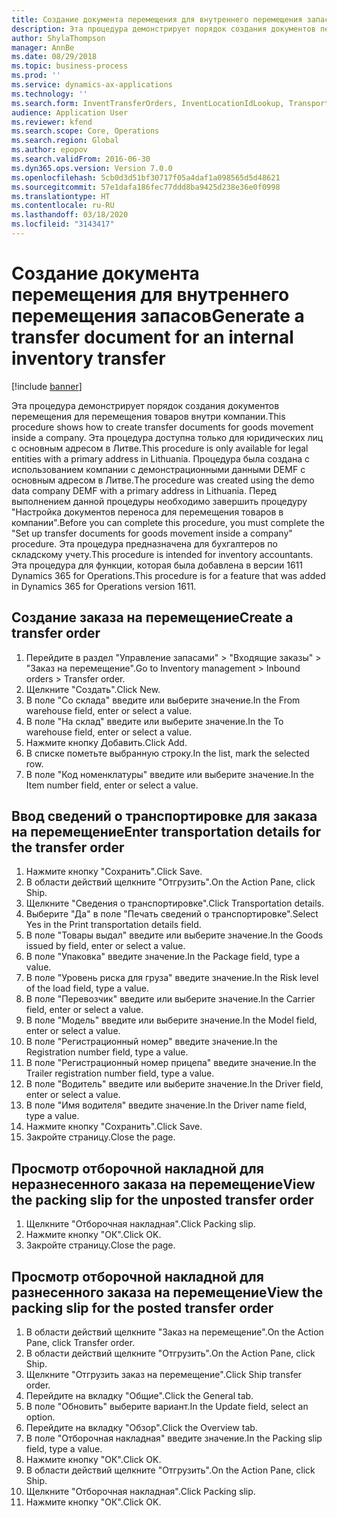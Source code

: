 ```yaml
---
title: Создание документа перемещения для внутреннего перемещения запасов
description: Эта процедура демонстрирует порядок создания документов перемещения для перемещения товаров внутри компании.
author: ShylaThompson
manager: AnnBe
ms.date: 08/29/2018
ms.topic: business-process
ms.prod: ''
ms.service: dynamics-ax-applications
ms.technology: ''
ms.search.form: InventTransferOrders, InventLocationIdLookup, TransportationDocument, HcmWorkerLookUp, SrsReportViewerForm, InventTransferParmShip
audience: Application User
ms.reviewer: kfend
ms.search.scope: Core, Operations
ms.search.region: Global
ms.author: epopov
ms.search.validFrom: 2016-06-30
ms.dyn365.ops.version: Version 7.0.0
ms.openlocfilehash: 5cb0d3d51bf30717f05a4daf1a098565d5d48621
ms.sourcegitcommit: 57e1dafa186fec77ddd8ba9425d238e36e0f0998
ms.translationtype: HT
ms.contentlocale: ru-RU
ms.lasthandoff: 03/18/2020
ms.locfileid: "3143417"
---
```

# <a name="generate-a-transfer-document-for-an-internal-inventory-transfer"></a><span data-ttu-id="d5157-103">Создание документа перемещения для внутреннего перемещения запасов</span><span class="sxs-lookup"><span data-stu-id="d5157-103">Generate a transfer document for an internal inventory transfer</span></span>

[!include [banner](../../includes/banner.md)]

<span data-ttu-id="d5157-104">Эта процедура демонстрирует порядок создания документов перемещения для перемещения товаров внутри компании.</span><span class="sxs-lookup"><span data-stu-id="d5157-104">This procedure shows how to create transfer documents for goods movement inside a company.</span></span> <span data-ttu-id="d5157-105">Эта процедура доступна только для юридических лиц с основным адресом в Литве.</span><span class="sxs-lookup"><span data-stu-id="d5157-105">This procedure is only available for legal entities with a primary address in Lithuania.</span></span> <span data-ttu-id="d5157-106">Процедура была создана с использованием компании с демонстрационными данными DEMF с основным адресом в Литве.</span><span class="sxs-lookup"><span data-stu-id="d5157-106">The procedure was created using the demo data company DEMF with a primary address in Lithuania.</span></span> <span data-ttu-id="d5157-107">Перед выполнением данной процедуры необходимо завершить процедуру "Настройка документов переноса для перемещения товаров в компании".</span><span class="sxs-lookup"><span data-stu-id="d5157-107">Before you can complete this procedure, you must complete the "Set up transfer documents for goods movement inside a company" procedure.</span></span> <span data-ttu-id="d5157-108">Эта процедура предназначена для бухгалтеров по складскому учету.</span><span class="sxs-lookup"><span data-stu-id="d5157-108">This procedure is intended for inventory accountants.</span></span> <span data-ttu-id="d5157-109">Эта процедура для функции, которая была добавлена в версии 1611 Dynamics 365 for Operations.</span><span class="sxs-lookup"><span data-stu-id="d5157-109">This procedure is for a feature that was added in Dynamics 365 for Operations version 1611.</span></span>


## <a name="create-a-transfer-order"></a><span data-ttu-id="d5157-110">Создание заказа на перемещение</span><span class="sxs-lookup"><span data-stu-id="d5157-110">Create a transfer order</span></span>
1. <span data-ttu-id="d5157-111">Перейдите в раздел "Управление запасами" > "Входящие заказы" > "Заказ на перемещение".</span><span class="sxs-lookup"><span data-stu-id="d5157-111">Go to Inventory management > Inbound orders > Transfer order.</span></span>
2. <span data-ttu-id="d5157-112">Щелкните "Создать".</span><span class="sxs-lookup"><span data-stu-id="d5157-112">Click New.</span></span>
3. <span data-ttu-id="d5157-113">В поле "Со склада" введите или выберите значение.</span><span class="sxs-lookup"><span data-stu-id="d5157-113">In the From warehouse field, enter or select a value.</span></span>
4. <span data-ttu-id="d5157-114">В поле "На склад" введите или выберите значение.</span><span class="sxs-lookup"><span data-stu-id="d5157-114">In the To warehouse field, enter or select a value.</span></span>
5. <span data-ttu-id="d5157-115">Нажмите кнопку Добавить.</span><span class="sxs-lookup"><span data-stu-id="d5157-115">Click Add.</span></span>
6. <span data-ttu-id="d5157-116">В списке пометьте выбранную строку.</span><span class="sxs-lookup"><span data-stu-id="d5157-116">In the list, mark the selected row.</span></span>
7. <span data-ttu-id="d5157-117">В поле "Код номенклатуры" введите или выберите значение.</span><span class="sxs-lookup"><span data-stu-id="d5157-117">In the Item number field, enter or select a value.</span></span>

## <a name="enter-transportation-details-for-the-transfer-order"></a><span data-ttu-id="d5157-118">Ввод сведений о транспортировке для заказа на перемещение</span><span class="sxs-lookup"><span data-stu-id="d5157-118">Enter transportation details for the transfer order</span></span>
1. <span data-ttu-id="d5157-119">Нажмите кнопку "Сохранить".</span><span class="sxs-lookup"><span data-stu-id="d5157-119">Click Save.</span></span>
2. <span data-ttu-id="d5157-120">В области действий щелкните "Отгрузить".</span><span class="sxs-lookup"><span data-stu-id="d5157-120">On the Action Pane, click Ship.</span></span>
3. <span data-ttu-id="d5157-121">Щелкните "Сведения о транспортировке".</span><span class="sxs-lookup"><span data-stu-id="d5157-121">Click Transportation details.</span></span>
4. <span data-ttu-id="d5157-122">Выберите "Да" в поле "Печать сведений о транспортировке".</span><span class="sxs-lookup"><span data-stu-id="d5157-122">Select Yes in the Print transportation details field.</span></span>
5. <span data-ttu-id="d5157-123">В поле "Товары выдал" введите или выберите значение.</span><span class="sxs-lookup"><span data-stu-id="d5157-123">In the Goods issued by field, enter or select a value.</span></span>
6. <span data-ttu-id="d5157-124">В поле "Упаковка" введите значение.</span><span class="sxs-lookup"><span data-stu-id="d5157-124">In the Package field, type a value.</span></span>
7. <span data-ttu-id="d5157-125">В поле "Уровень риска для груза" введите значение.</span><span class="sxs-lookup"><span data-stu-id="d5157-125">In the Risk level of the load field, type a value.</span></span>
8. <span data-ttu-id="d5157-126">В поле "Перевозчик" введите или выберите значение.</span><span class="sxs-lookup"><span data-stu-id="d5157-126">In the Carrier field, enter or select a value.</span></span>
9. <span data-ttu-id="d5157-127">В поле "Модель" введите или выберите значение.</span><span class="sxs-lookup"><span data-stu-id="d5157-127">In the Model field, enter or select a value.</span></span>
10. <span data-ttu-id="d5157-128">В поле "Регистрационный номер" введите значение.</span><span class="sxs-lookup"><span data-stu-id="d5157-128">In the Registration number field, type a value.</span></span>
11. <span data-ttu-id="d5157-129">В поле "Регистрационный номер прицепа" введите значение.</span><span class="sxs-lookup"><span data-stu-id="d5157-129">In the Trailer registration number field, type a value.</span></span>
12. <span data-ttu-id="d5157-130">В поле "Водитель" введите или выберите значение.</span><span class="sxs-lookup"><span data-stu-id="d5157-130">In the Driver field, enter or select a value.</span></span>
13. <span data-ttu-id="d5157-131">В поле "Имя водителя" введите значение.</span><span class="sxs-lookup"><span data-stu-id="d5157-131">In the Driver name field, type a value.</span></span>
14. <span data-ttu-id="d5157-132">Нажмите кнопку "Сохранить".</span><span class="sxs-lookup"><span data-stu-id="d5157-132">Click Save.</span></span>
15. <span data-ttu-id="d5157-133">Закройте страницу.</span><span class="sxs-lookup"><span data-stu-id="d5157-133">Close the page.</span></span>

## <a name="view-the-packing-slip-for-the-unposted-transfer-order"></a><span data-ttu-id="d5157-134">Просмотр отборочной накладной для неразнесенного заказа на перемещение</span><span class="sxs-lookup"><span data-stu-id="d5157-134">View the packing slip for the unposted transfer order</span></span>
1. <span data-ttu-id="d5157-135">Щелкните "Отборочная накладная".</span><span class="sxs-lookup"><span data-stu-id="d5157-135">Click Packing slip.</span></span>
2. <span data-ttu-id="d5157-136">Нажмите кнопку "OК".</span><span class="sxs-lookup"><span data-stu-id="d5157-136">Click OK.</span></span>
3. <span data-ttu-id="d5157-137">Закройте страницу.</span><span class="sxs-lookup"><span data-stu-id="d5157-137">Close the page.</span></span>

## <a name="view-the-packing-slip-for-the-posted-transfer-order"></a><span data-ttu-id="d5157-138">Просмотр отборочной накладной для разнесенного заказа на перемещение</span><span class="sxs-lookup"><span data-stu-id="d5157-138">View the packing slip for the posted transfer order</span></span>
1. <span data-ttu-id="d5157-139">В области действий щелкните "Заказ на перемещение".</span><span class="sxs-lookup"><span data-stu-id="d5157-139">On the Action Pane, click Transfer order.</span></span>
2. <span data-ttu-id="d5157-140">В области действий щелкните "Отгрузить".</span><span class="sxs-lookup"><span data-stu-id="d5157-140">On the Action Pane, click Ship.</span></span>
3. <span data-ttu-id="d5157-141">Щелкните "Отгрузить заказ на перемещение".</span><span class="sxs-lookup"><span data-stu-id="d5157-141">Click Ship transfer order.</span></span>
4. <span data-ttu-id="d5157-142">Перейдите на вкладку "Общие".</span><span class="sxs-lookup"><span data-stu-id="d5157-142">Click the General tab.</span></span>
5. <span data-ttu-id="d5157-143">В поле "Обновить" выберите вариант.</span><span class="sxs-lookup"><span data-stu-id="d5157-143">In the Update field, select an option.</span></span>
6. <span data-ttu-id="d5157-144">Перейдите на вкладку "Обзор".</span><span class="sxs-lookup"><span data-stu-id="d5157-144">Click the Overview tab.</span></span>
7. <span data-ttu-id="d5157-145">В поле "Отборочная накладная" введите значение.</span><span class="sxs-lookup"><span data-stu-id="d5157-145">In the Packing slip field, type a value.</span></span>
8. <span data-ttu-id="d5157-146">Нажмите кнопку "OК".</span><span class="sxs-lookup"><span data-stu-id="d5157-146">Click OK.</span></span>
9. <span data-ttu-id="d5157-147">В области действий щелкните "Отгрузить".</span><span class="sxs-lookup"><span data-stu-id="d5157-147">On the Action Pane, click Ship.</span></span>
10. <span data-ttu-id="d5157-148">Щелкните "Отборочная накладная".</span><span class="sxs-lookup"><span data-stu-id="d5157-148">Click Packing slip.</span></span>
11. <span data-ttu-id="d5157-149">Нажмите кнопку "OК".</span><span class="sxs-lookup"><span data-stu-id="d5157-149">Click OK.</span></span>

